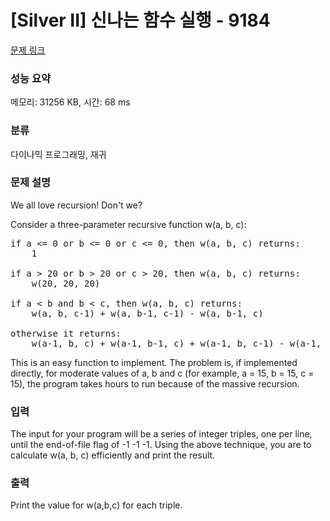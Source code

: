 # [Silver II] 신나는 함수 실행 - 9184 

[문제 링크](https://www.acmicpc.net/problem/9184) 

### 성능 요약

메모리: 31256 KB, 시간: 68 ms

### 분류

다이나믹 프로그래밍, 재귀

### 문제 설명

<p>We all love recursion! Don't we?</p>

<p>Consider a three-parameter recursive function w(a, b, c):</p>

<pre>if a <= 0 or b <= 0 or c <= 0, then w(a, b, c) returns:
    1

if a > 20 or b > 20 or c > 20, then w(a, b, c) returns:
    w(20, 20, 20)

if a < b and b < c, then w(a, b, c) returns:
    w(a, b, c-1) + w(a, b-1, c-1) - w(a, b-1, c)

otherwise it returns:
    w(a-1, b, c) + w(a-1, b-1, c) + w(a-1, b, c-1) - w(a-1, b-1, c-1)
</pre>

<p>This is an easy function to implement. The problem is, if implemented directly, for moderate values of a, b and c (for example, a = 15, b = 15, c = 15), the program takes hours to run because of the massive recursion.</p>

### 입력 

 <p>The input for your program will be a series of integer triples, one per line, until the end-of-file flag of -1 -1 -1. Using the above technique, you are to calculate w(a, b, c) efficiently and print the result. </p>

### 출력 

 <p>Print the value for w(a,b,c) for each triple.</p>

